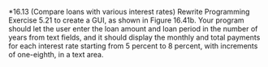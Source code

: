 *16.13 (Compare loans with various interest rates) Rewrite Programming Exercise 5.21 to create a GUI, as shown in Figure 16.41b. Your program should let the user enter the loan amount and loan period in the number of years from text fields, and it should display the monthly and total payments for each interest rate starting from 5 percent to 8 percent, with increments of one-eighth, in a text area.
